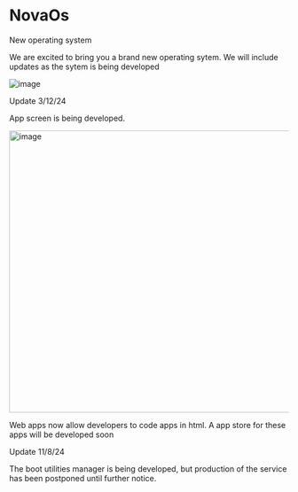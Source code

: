 # NovaOs
New operating system

We are excited to bring you a brand new operating sytem. We will include updates as the sytem is being developed

![image](https://github.com/sidT123/NovaOs/assets/142630713/6b13d57f-a292-48e6-a919-7321deccf67d)

Update 3/12/24

App screen is being developed.

<img width="509" alt="image" src="https://github.com/sidT123/NovaOs/assets/142630713/745c9687-5a10-498a-8a67-4ecc8ee1fc13">

Web apps now allow developers to code apps in html. A app store for these apps will be developed soon

Update 11/8/24

The boot utilities manager is being developed, but production of the service has been postponed until further notice.
